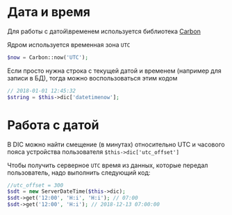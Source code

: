 # Дата и время
Для работы с датой\временем используется библиотека [Carbon](http://carbon.nesbot.com)

Ядром используется временная зона `UTC`

```php
$now = Carbon::now('UTC');
```

Если просто нужна строка с текущей датой и временем (например для записи в БД), тогда можно воспользоваться этим кодом
```php
// 2018-01-01 12:45:32
$string = $this->dic['datetimenow'];
```

# Работа с датой
В DIC можно найти смещение (в минутах) относительно UTC и часового пояса устройства пользователя `$this->dic['utc_offset']`

Чтобы получить серверное `UTC` время из данных, которые передал пользователь, надо выполнить следующий код:
```php
//utc_offset = 300
$sdt = new ServerDateTime($this->dic);
$sdt->get('12:00', 'H:i', 'H:i'); // 07:00
$sdt->get('12:00', 'H:i'); // 2018-12-13 07:00:00
```